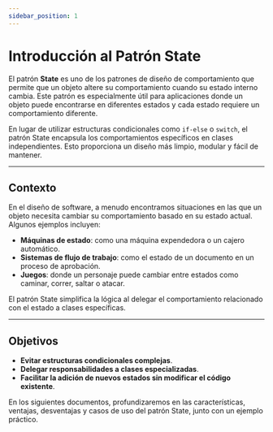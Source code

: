 ```yaml
---
sidebar_position: 1
---
```


# Introducción al Patrón State

El patrón **State** es uno de los patrones de diseño de comportamiento que permite que un objeto altere su comportamiento cuando su estado interno cambia. Este patrón es especialmente útil para aplicaciones donde un objeto puede encontrarse en diferentes estados y cada estado requiere un comportamiento diferente.

En lugar de utilizar estructuras condicionales como `if-else` o `switch`, el patrón State encapsula los comportamientos específicos en clases independientes. Esto proporciona un diseño más limpio, modular y fácil de mantener.

---

## Contexto

En el diseño de software, a menudo encontramos situaciones en las que un objeto necesita cambiar su comportamiento basado en su estado actual. Algunos ejemplos incluyen:

- **Máquinas de estado**: como una máquina expendedora o un cajero automático.
- **Sistemas de flujo de trabajo**: como el estado de un documento en un proceso de aprobación.
- **Juegos**: donde un personaje puede cambiar entre estados como caminar, correr, saltar o atacar.

El patrón State simplifica la lógica al delegar el comportamiento relacionado con el estado a clases específicas.

---

## Objetivos

- **Evitar estructuras condicionales complejas**.
- **Delegar responsabilidades a clases especializadas**.
- **Facilitar la adición de nuevos estados sin modificar el código existente**.

En los siguientes documentos, profundizaremos en las características, ventajas, desventajas y casos de uso del patrón State, junto con un ejemplo práctico.
